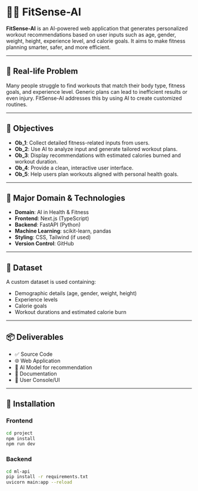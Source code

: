 # 🏋️‍♂️ FitSense-AI

**FitSense-AI** is an AI-powered web application that generates personalized workout recommendations based on user inputs such as age, gender, weight, height, experience level, and calorie goals. It aims to make fitness planning smarter, safer, and more efficient.

---

## 📌 Real-life Problem

Many people struggle to find workouts that match their body type, fitness goals, and experience level. Generic plans can lead to inefficient results or even injury. FitSense-AI addresses this by using AI to create customized routines.

---

## 🎯 Objectives

- **Ob_1**: Collect detailed fitness-related inputs from users.
- **Ob_2**: Use AI to analyze input and generate tailored workout plans.
- **Ob_3**: Display recommendations with estimated calories burned and workout duration.
- **Ob_4**: Provide a clean, interactive user interface.
- **Ob_5**: Help users plan workouts aligned with personal health goals.

---

## 🧠 Major Domain & Technologies

- **Domain**: AI in Health & Fitness  
- **Frontend**: Next.js (TypeScript)  
- **Backend**: FastAPI (Python)  
- **Machine Learning**: scikit-learn, pandas  
- **Styling**: CSS, Tailwind (if used)  
- **Version Control**: GitHub

---

## 💾 Dataset

A custom dataset is used containing:
- Demographic details (age, gender, weight, height)
- Experience levels
- Calorie goals
- Workout durations and estimated calorie burn

---

## 📦 Deliverables

- ✅ Source Code
- 🌐 Web Application
- 🧠 AI Model for recommendation
- 📄 Documentation
- 👤 User Console/UI

---

## 🚀 Installation

### Frontend
  ```bash
cd project
npm install
npm run dev
```
### Backend
```bash
cd ml-api
pip install -r requirements.txt
uvicorn main:app --reload
 ```
     
